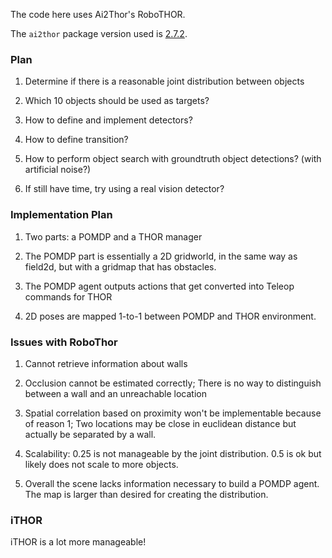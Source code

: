 The code here uses Ai2Thor's RoboTHOR.

The `ai2thor` package version used is [2.7.2](https://github.com/allenai/ai2thor/releases/tag/2.7.2).


### Plan

1. Determine if there is a reasonable joint distribution between objects

2. Which 10 objects should be used as targets?

3. How to define and implement detectors?

4. How to define transition?

5. How to perform object search with groundtruth object detections? (with artificial noise?)

6. If still have time, try using a real vision detector?


### Implementation Plan

1. Two parts: a POMDP and a THOR manager

2. The POMDP part is essentially a 2D gridworld, in the same way as field2d,
   but with a gridmap that has obstacles.

3. The POMDP agent outputs actions that get converted into Teleop commands for THOR

4. 2D poses are mapped 1-to-1 between POMDP and THOR environment.


### Issues with RoboThor

1. Cannot retrieve information about walls

2. Occlusion cannot be estimated correctly; There is no way to
   distinguish between a wall and an unreachable location

3. Spatial correlation based on proximity won't be implementable
   because of reason 1; Two locations may be close in euclidean
   distance but actually be separated by a wall.

4. Scalability: 0.25 is not manageable by the joint distribution.
   0.5 is ok but likely does not scale to more objects.

5. Overall the scene lacks information necessary to build a POMDP agent. The map
   is larger than desired for creating the distribution.

### iTHOR

iTHOR is a lot more manageable!
